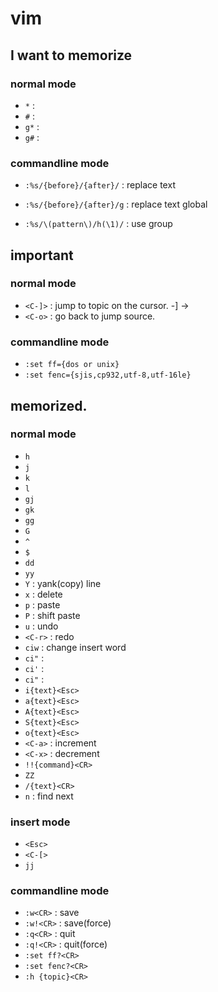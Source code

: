 # vim

## I want to memorize
<!-- I want to memorize this spell. -->

### normal mode
- `*` :
- `#` :
- `g*` :
- `g#` : 

### commandline mode
- `:%s/{before}/{after}/` : replace text
- `:%s/{before}/{after}/g` : replace text global


- `:%s/\(pattern\)/h(\1)/` : use group 


## important
<!-- 
This spell is important but use only occasionally, 
 so you don't have to memorize
-->
### normal mode
- `<C-]>` : jump to topic on the cursor. -] ->
- `<C-o>` : go back to jump source.

### commandline mode
- `:set ff={dos or unix}`
- `:set fenc={sjis,cp932,utf-8,utf-16le}`

## memorized.
<!-- I've memorized the spell! I won't forget it!! -->

### normal mode

- `h`
- `j`
- `k`
- `l`
- `gj`
- `gk`
- `gg`
- `G`
- `^`
- `$`
- `dd`
- `yy`
- `Y` : yank(copy) line
- `x` : delete
- `p` : paste
- `P` : shift paste
- `u` : undo
- `<C-r>` : redo
- `ciw` : change insert word
- `ci"` :
- `ci'` :
- `ci"` :
- `i{text}<Esc>`
- `a{text}<Esc>`
- `A{text}<Esc>`
- `S{text}<Esc>`
- `o{text}<Esc>`
- `<C-a>` : increment
- `<C-x>` : decrement
- `!!{command}<CR>`
- `ZZ`
- `/{text}<CR>`
- `n` : find next

### insert mode
- `<Esc>`
- `<C-[>`
- `jj`

### commandline mode
- `:w<CR>` : save
- `:w!<CR>` : save(force)
- `:q<CR>` : quit
- `:q!<CR>` : quit(force)
- `:set ff?<CR>`
- `:set fenc?<CR>`
- `:h {topic}<CR>`

